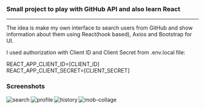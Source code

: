 ### Small project to play with GitHub API and also learn React

***

The idea is make my own interface to search users from GitHub and show information about them using React(hook based), Axios and 
Bootstrap for UI.

I used authorization with Client ID and  Client Secret from .env.local file:

REACT_APP_CLIENT_ID=[CLIENT_ID]<br />
REACT_APP_CLIENT_SECRET=[CLIENT_SECRET]

### Screenshots

<img align="left" alt="search"  src="https://i.ibb.co/FH304Z6/git-search-search.png" />

<img align="left" alt="profile"  src="https://i.ibb.co/09g1hq6/git-search-profile.png" />

<img align="left" alt="history"  src="https://i.ibb.co/FgpHVqs/git-search-history.png" />

<img align="left" alt="mob-collage"  src="https://i.ibb.co/YNdFbPS/mob-collage.png" />
